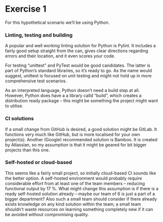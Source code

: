 # Exercise 1

For this hypothetical scenario we’ll be using Python. 

### Linting, testing and building

A popular and well working linting solution for Python is Pylint. It includes a fairly good setup straight from the can, gives clear directions regarding errors and their location, and it even scores your code.

For testing “unittest” and PyTest would be good candidates. The latter is part of Python’s standard libraries, so it’s ready to go. As the name would suggest, unittest is focused on unit testing and might not hold up in more comprehensive test scenarios. 

As an interpreted language, Python doesn’t need a build step at all. However, Python does have a a library calld “build”, which creates a distribution ready package – this might be something the project might want to utilise.

### CI solutions

If a small change from GitHub is desired, a good solution might be GitLab. It functions very much like GitHub, but is more localised for your own project(s). Another (Google) recommended solution is Bamboo. It is created by Atlassian, so my assumption is that it might be geared for bit bigger projects than this one.

### Self-hosted or cloud-based

This seems like a fairly small project, so initially cloud-based CI sounds like the better option. A self-hosted environment would probably require considerable effort from at least one of the team members – reducing functional output by 17 %. What might change this assumption is if there is a ready self-hosted solution already – maybe our team of 6 is just a part of a bigger department? Also such a small team should consider if there already exists knowledge on any kind solution within the team; a small team shouldn’t waste resources on learning something completely new if it can be avoided without compromising quality.
